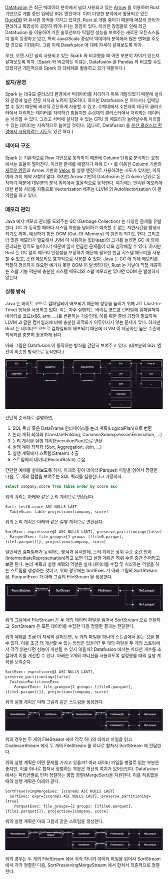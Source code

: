 [Datafusion](https://github.com/apache/datafusion) 은 최근 빅데이터 분야에서 널리 사용되고 있는 [Arrow](https://arrow.apache.org/) 를 이용하여 Rust 기반으로 개발 중인 임베딩 SQL 엔진이다. 이미 다양한 분야에서 활용되고 있는 [DuckDB](https://github.com/duckdb/duckdb) 와 유사한 목적을 가지고 있지만, Rust 로 개발 중이기 때문에 메모리 관리가 편리하고 확장성이 굉장히 뛰어나다는 장점이 있다. 이러한 장점들로 인해 최근 Datafusion 을 이용하여 기존 솔루션보다 탁월한 성능을 보여주는 새로운 오픈소스들이 많이 등장하고 있고, 특히 Java/Scala 중심의 빅데이터 분야에서 많은 변화를 주도할 것으로 기대된다. 그럼 이제 Datafusion 에 대해 자세히 살펴보도록 하자.

우선, 오랜 시간 널리 사용되고 있는 Spark 와 비교했을 때 어떤 부분이 차이가 있는지 살펴보도록 하자. (Spark 와 비교하는 이유는, Datafusion 을 Pandas 와 비교할 수도 있겠지만 개인적으로 Spark 의 대체제로 활용하고 있기 때문이다.)

### 설치/운영

Spark 는 대규모 클러스터 환경에서 빅데이터를 처리하기 위해 개발되었기 때문에 설치와 운영에 높은 전문 지식과 노력이 필요하다. 하지만 Datafusion 은 어디서나 임베딩할 수 있기 때문에 비교적 간단하게 사용할 수 있고, 수백대에서 수천대의 대규모 클러스터에서 처리하는 데이터를 처리하긴 힘들지만 수십대의 클러스터에서 처리하는 데이터는 처리할 수 있다. 그리고 서버에 설치할 수 있는 CPU 와 메모리가 늘어날수록 처리할 수 있는 데이터는 지속적으로 늘어날 것이다. (참고로, Datafusion 을 [분산 클러스터 환경에서 사용하려는 시도](https://github.com/apache/datafusion-ray)도 있긴 하다.)

### 데이터 구조

Spark 는 기본적으로 Row 기반으로 동작하기 때문에 Column 단위로 분석하는 요청에서는 효율이 떨어진다. 이러한 문제를 해결하기 위해 C++ 를 이용한 Column 기반의 [새로운 엔진](https://www.databricks.com/product/photon)과 Arrow 기반의 [Velox](https://github.com/facebookincubator/velox) 를 실행 엔진으로 사용하려는 시도가 있지만, 아직 여러 가지 제약 사항이 많다. 하지만 Arrow 기반의 Datafusion 은 Column 단위로 동작하기 때문에 대부분의 분석 쿼리에서 효율적으로 동작한다. 여기에는 연속된 메모리에 대한 반복 처리를 자동으로 Vectorization 해주는 LLVM 의 AutoVectorization 이 큰 역할을 하고 있다.

### 메모리 관리

Java 에서 메모리 관리를 도와주는 GC (Garbage Collection) 는 다양한 문제를 유발한다. GC 가 동작할 때마다 시스템 자원을 낭비하고 예측할 수 없는 지연시간을 발생시키기도 하며, 예상하기 힘든 OOM (Out-Of-Memory) 의 원인이 되기도 한다. 그리고 더 많은 메모리가 필요해서 JVM 이 사용하는 힙(Heap)의 크기를 늘리면 GC 에 의해 관리되는 영역도 늘어나기 때문에 앞서 언급한 문제들이 더욱 심각해질 수 있다. 하지만 Rust 는 GC 없이 메모리 안정성을 보장하기 때문에 필요한 만큼 시스템 메모리를 사용할 수 있고, 스왑 메모리도 효과적으로 사용할 수 있다. Java 는 GC 에 의해 메모리를 적절히 정리하지 않으면 예기치 못한 OOM 이 발생하지만, Rust 는 커널이 직접 제공하는 스왑 기능 덕분에 충분한 시스템 메모리와 스왑 메모리만 있다면 OOM 은 발생하지 않는다.

### 실행 방식

Java 는 바이트 코드로 컴파일되어 배포되기 때문에 성능을 높이기 위해 JIT (Just-In-Time) 방식을 사용하고 있다. 이는 자주 실행되는 바이트 코드를 런타임에 컴파일하여 네이티브 코드(x86, arm, ...)로 변환하는 기술인데, 이를 위한 준비 과정이 필요하며 LLVM 과 같은 컴파일러에 비해 충분한 최적화가 이루어지지 않는 문제가 있다. 하지만 Rust 는 네이티브 코드로 컴파일되어 배포되기 때문에 LLVM 이 제공하는 높은 수준의 최적화를 충분히 활용하게 된다.

아래 그림은 Datafusion 이 동작하는 방식을 간단히 보여주고 있다. (대부분의 SQL 엔진이 비슷한 방식으로 동작한다.)

![overview.png](./overview.png)

간단히 순서대로 설명하면,

1. SQL 쿼리 혹은 DataFrame 인터페이스를 논리 계획(LogicalPlan)으로 변환
2. 논리 계획 최적화 (ConstantFolding, CommonSubexpressionElimination, ...)
3. 논리 계획을 실행 계획(ExecutionPlan)으로 변환
4. 실행 계획 최적화 (Sort, Aggregation, Join, ...)
5. 실행 계획에서 스트림(Stream) 추출
6. 스트림에서 데이터(RecordBatch) 수집

간단한 예제를 살펴보도록 하자. 아래와 같이 데이터(Parquet) 파일을 읽어서 정렬한 다음, 두 개의 컬럼을 보여주는 SQL 쿼리를 실행한다고 가정하자.

```sql
select company,score from table order by score asc
```

위의 쿼리는 아래와 같은 논리 계획으로 변환된다.

```
Sort: test0.score ASC NULLS LAST
  TableScan: table projection=[company, score]
```

위의 논리 계획은 아래와 같은 실행 계획으로 변환된다.

```
SortExec: expr=[score@1 ASC NULLS LAST], preserve_partitioning=[false]
  ParquetExec: file_groups={1 group: [[file0.parquet, file1.parquet]]}, projection=[company, score]
```

일반적인 컴파일러가 동작하는 방식과 유사한데, 논리 계획은 상위 수준 중간 언어(IntermediateRepresentation)라고 보면 되고 실행 계획은 하위 수준 중간 언어라고 보면 된다. 논리 계획과 실행 계획의 역할은 실제 데이터를 수집 및 처리하는 역할을 하는 스트림을 생성하는 것이고, 위의 경우에는 SortExec 가 아래 그림의 SortStream 을, ParquetExec 가 아래 그림의 FileStream 을 생성한다.

![streams0.png](./streams0.png)

위의 그림에서 FileStream 은 두 개의 데이터 파일을 읽어서 SortStream 으로 전달하고, SortStream 은 모든 데이터를 수집한 다음 정렬한 결과는 전달한다.

위의 예제를 조금 더 자세히 살펴보면, 두 개의 파일을 하나의 스트림에서 읽는 것을 볼 수 있다. 이를 조금 더 개선할 수 있는 방법은 없을까? 두 개의 파일을 두 개의 스트림에서 각각 읽는다면 성능이 개선될 수 있지 않을까? Datafusion 에서는 파티션 개수를 조절하여 이를 개선할 수 있다. 아래는 2개의 파티션을 사용하도록 설정했을 때의 실행 계획을 보여준다.

```
SortExec: expr=[score@1 ASC NULLS LAST],
preserve_partitioning=[false]
  CoalescePartitionsExec
    ParquetExec: file_groups={2 groups: [[file0.parquet], [file1.parquet]]}, projection=[company, score]
```

위의 실행 계획은 아래 그림과 같은 스트림을 생성한다.

![streams1.png](./streams1.png)

위의 경우는 두 개의 FileStream 에서 각각 하나의 데이터 파일을 읽고 CoalesceStream 에서 두 개의 FileStream 을 하나로 합쳐서 SortStream 에 전달한다.

위의 실행 계획은 어떤 문제를 가지고 있을까? 여러 데이터 파일을 병렬로 읽는 부분은 좋지만, 이를 하나로 합쳐서 정렬하는 부분은 개선의 여지가 있어보인다. Datafusion 에서는 파티션별로 먼저 정렬하는 병합 정렬(MergeSort)을 지원한다. 이를 적용했을 때의 실행 계획은 아래와 같다.

```
SortPreservingMergeExec: [score@1 ASC NULLS LAST]
  SortExec: expr=[score@1 ASC NULLS LAST], preserve_partitioning=[true]
    ParquetExec: file_groups={2 groups: [[file0.parquet], [file1.parquet]]}, projection=[company, score]
```

위의 실행 계획은 아래 그림과 같은 스트림을 생성한다.

![streams2.png](./streams2.png)

위의 경우는 두 개의 FileStream 에서 각각 하나의 데이터 파일을 읽어서 SortStream 에서 각각 정렬한 다음, SortPreservingMergeStream 에서 합쳐서 최종적으로 정렬한다.
